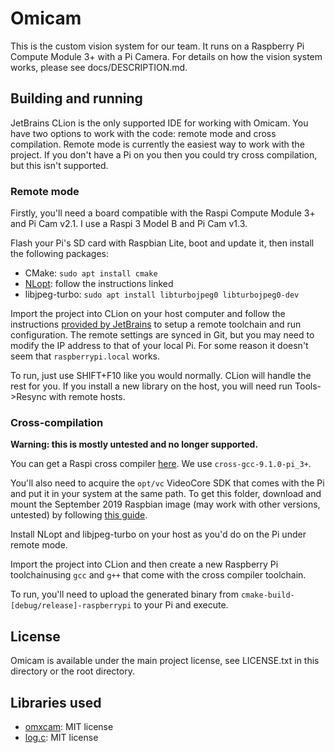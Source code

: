 # Omicam

This is the custom vision system for our team. It runs on a Raspberry Pi Compute Module 3+ with a Pi Camera. For details
on how the vision system works, please see docs/DESCRIPTION.md.

## Building and running
JetBrains CLion is the only supported IDE for working with Omicam. 
You have two options to work with the code: remote mode and cross compilation. Remote mode is currently the easiest way
to work with the project. If you don't have a Pi on you then you could try cross compilation, but this isn't supported.

### Remote mode
Firstly, you'll need a board compatible with the Raspi Compute Module 3+ and Pi Cam v2.1. I use a Raspi 3 Model B and
Pi Cam v1.3.

Flash your Pi's SD card with Raspbian Lite, boot and update it, then install the following packages:
- CMake: `sudo apt install cmake`
- [NLopt](https://NLopt.readthedocs.io/en/latest/): follow the instructions linked
- libjpeg-turbo: `sudo apt install libturbojpeg0 libturbojpeg0-dev`

Import the project into CLion on your host computer and follow the instructions 
[provided by JetBrains](https://www.jetbrains.com/help/clion/remote-projects-support.html) to setup a remote toolchain
and run configuration. The remote settings are synced in Git, but you may need to modify the IP address to that of your
local Pi. For some reason it doesn't seem that `raspberrypi.local` works.

To run, just use SHIFT+F10 like you would normally. CLion will handle the rest for you. If you install a new library on
the host, you will need run Tools->Resync with remote hosts.

### Cross-compilation
**Warning: this is mostly untested and no longer supported.**

You can get a Raspi cross compiler
[here](https://github.com/abhiTronix/raspberry-pi-cross-compilers/). We use `cross-gcc-9.1.0-pi_3+`.

You'll also need to acquire the `opt/vc` VideoCore SDK that comes with the Pi and put it in your system at the same path.
To get this folder, download and mount the September 2019 Raspbian image (may work with other versions, untested)
by following [this guide](https://github.com/mozilla-iot/wiki/wiki/Loop-mounting-a-Raspberry-Pi-image-file-under-Linux).

Install NLopt and libjpeg-turbo on your host as you'd do on the Pi under remote mode.

Import the project into CLion and then create a new Raspberry Pi toolchainusing `gcc` and `g++` that come with the cross 
compiler toolchain.

To run, you'll need to upload the generated binary from `cmake-build-[debug/release]-raspberrypi` to your Pi and execute.

## License
Omicam is available under the main project license, see LICENSE.txt in this directory or the root directory.

## Libraries used
- [omxcam](https://github.com/gagle/raspberrypi-omxcam): MIT license
- [log.c](https://github.com/rxi/log.c): MIT license